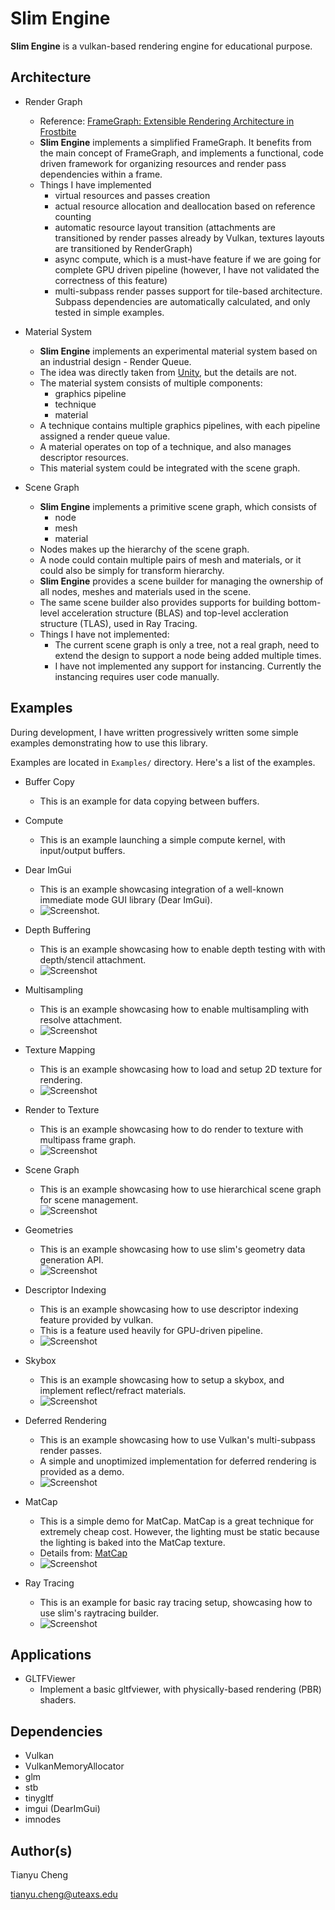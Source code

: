 Slim Engine
===========
**Slim Engine** is a vulkan-based rendering engine for educational purpose.

Architecture
------------

* Render Graph
    - Reference: [FrameGraph: Extensible Rendering Architecture in Frostbite](https://www.gdcvault.com/play/1024612/FrameGraph-Extensible-Rendering-Architecture-in)
    - **Slim Engine** implements a simplified FrameGraph. It benefits from the main concept of FrameGraph, and implements a functional, code driven framework for organizing resources and render pass dependencies within a frame.
    - Things I have implemented
        - virtual resources and passes creation
        - actual resource allocation and deallocation based on reference counting
        - automatic resource layout transition (attachments are transitioned by render passes already by Vulkan, textures layouts are transitioned by RenderGraph)
        - async compute, which is a must-have feature if we are going for complete GPU driven pipeline (however, I have not validated the correctness of this feature)
        - multi-subpass render passes support for tile-based architecture. Subpass dependencies are automatically calculated, and only tested in simple examples.

* Material System
    - **Slim Engine** implements an experimental material system based on an industrial design - Render Queue.
    - The idea was directly taken from [Unity](https://docs.unity3d.com/ScriptReference/Rendering.RenderQueue.html), but the details are not.
    - The material system consists of multiple components:
        * graphics pipeline
        * technique
        * material
    - A technique contains multiple graphics pipelines, with each pipeline assigned a render queue value.
    - A material operates on top of a technique, and also manages descriptor resources.
    - This material system could be integrated with the scene graph.

* Scene Graph
    - **Slim Engine** implements a primitive scene graph, which consists of
        * node
        * mesh
        * material
    - Nodes makes up the hierarchy of the scene graph.
    - A node could contain multiple pairs of mesh and materials, or it could also be simply for transform hierarchy.
    - **Slim Engine** provides a scene builder for managing the ownership of all nodes, meshes and materials used in the scene.
    - The same scene builder also provides supports for building bottom-level acceleration structure (BLAS) and top-level accleration structure (TLAS), used in Ray Tracing.
    - Things I have not implemented:
        - The current scene graph is only a tree, not a real graph, need to extend the design to support a node being added multiple times.
        - I have not implemented any support for instancing. Currently the instancing requires user code manually.

Examples
--------
During development, I have written progressively written some simple examples
demonstrating how to use this library.

Examples are located in `Examples/` directory. Here's a list of the examples.

* Buffer Copy
    - This is an example for data copying between buffers.

* Compute
    - This is an example launching a simple compute kernel, with input/output buffers.

* Dear ImGui
    - This is an example showcasing integration of a well-known immediate mode GUI library (Dear ImGui).
	- ![Screenshot](./Examples/DearImGui/screenshot.png).

* Depth Buffering
    - This is an example showcasing how to enable depth testing with with depth/stencil attachment.
	- ![Screenshot](./Examples/DepthBuffering/screenshot.png)

* Multisampling
    - This is an example showcasing how to enable multisampling with resolve attachment.
	- ![Screenshot](./Examples/Multisampling/screenshot.png)

* Texture Mapping
    - This is an example showcasing how to load and setup 2D texture for rendering.
	- ![Screenshot](./Examples/TextureMapping/screenshot.png)

* Render to Texture
    - This is an example showcasing how to do render to texture with multipass frame graph.
	- ![Screenshot](./Examples/RenderToTexture/screenshot.png)

* Scene Graph
    - This is an example showcasing how to use hierarchical scene graph for scene management.
	- ![Screenshot](./Examples/SceneGraph/screenshot.png)

* Geometries
    - This is an example showcasing how to use slim's geometry data generation API.
	- ![Screenshot](./Examples/Geometries/screenshot.png)

* Descriptor Indexing
    - This is an example showcasing how to use descriptor indexing feature provided by vulkan.
    - This is a feature used heavily for GPU-driven pipeline.
	- ![Screenshot](./Examples/DescriptorIndexing/screenshot.png)

* Skybox
    - This is an example showcasing how to setup a skybox, and implement reflect/refract materials.
	- ![Screenshot](./Examples/Skybox/screenshot.png)

* Deferred Rendering
    - This is an example showcasing how to use Vulkan's multi-subpass render passes.
    - A simple and unoptimized implementation for deferred rendering is provided as a demo.
	- ![Screenshot](./Examples/Deferred/screenshot.png)

* MatCap
    - This is a simple demo for MatCap. MatCap is a great technique for extremely cheap cost. However, the lighting must be static because the lighting is baked into the MatCap texture.
    - Details from: [MatCap](https://github.com/nidorx/matcaps)
	- ![Screenshot](./Examples/MatCap/screenshot.png)

* Ray Tracing
    - This is an example for basic ray tracing setup, showcasing how to use slim's raytracing builder.
	- ![Screenshot](./Examples/RayTracing/screenshot.png)

Applications
------------

* GLTFViewer
    - Implement a basic gltfviewer, with physically-based rendering (PBR) shaders.

Dependencies
------------

* Vulkan
* VulkanMemoryAllocator
* glm
* stb
* tinygltf
* imgui (DearImGui)
* imnodes

Author(s)
---------
Tianyu Cheng

[tianyu.cheng@uteaxs.edu](mailto:tianyu.cheng@uteaxs.edu)
